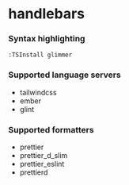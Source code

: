 <!--- THIS DOCUMENT IS AUTOMATICALLY GENERATED, DON'T EDIT IT -->
# handlebars

### Syntax highlighting

```vim
:TSInstall glimmer
```

### Supported language servers

- tailwindcss
- ember
- glint

### Supported formatters

- prettier
- prettier_d_slim
- prettier_eslint
- prettierd
